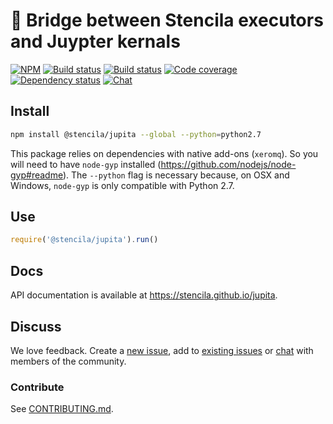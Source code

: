 # 🌉 Bridge between Stencila executors and Juypter kernals

[![NPM](http://img.shields.io/npm/v/@stencila/jupita.svg?style=flat)](https://www.npmjs.com/package/@stencila/jupita)
[![Build status](https://travis-ci.org/stencila/jupita.svg?branch=master)](https://travis-ci.org/stencila/jupita)
[![Build status](https://ci.appveyor.com/api/projects/status/ipj7s8hm82809lj9/branch/master?svg=true)](https://ci.appveyor.com/project/nokome/jupita/)
[![Code coverage](https://codecov.io/gh/stencila/jupita/branch/master/graph/badge.svg)](https://codecov.io/gh/stencila/jupita)
[![Dependency status](https://david-dm.org/stencila/jupita.svg)](https://david-dm.org/stencila/node)
[![Chat](https://badges.gitter.im/stencila/stencila.svg)](https://gitter.im/stencila/stencila)

## Install

```bash
npm install @stencila/jupita --global --python=python2.7
```

This package relies on dependencies with native add-ons (`xeromq`). So you will need to have `node-gyp` installed (https://github.com/nodejs/node-gyp#readme). The `--python` flag is necessary because, on OSX and Windows, `node-gyp` is only compatible with Python 2.7.

## Use

```js
require('@stencila/jupita').run()
```

## Docs

API documentation is available at https://stencila.github.io/jupita.

## Discuss

We love feedback. Create a [new issue](https://github.com/stencila/jupita/issues/new), add to [existing issues](https://github.com/stencila/jupita/issues) or [chat](https://gitter.im/stencila/stencila) with members of the community.

### Contribute

See [CONTRIBUTING.md](CONTRIBUTING.md).
